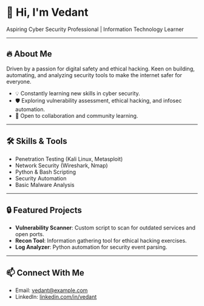 # 👋 Hi, I'm Vedant

Aspiring Cyber Security Professional | Information Technology Learner

---

## 🔥 About Me
Driven by a passion for digital safety and ethical hacking. Keen on building, automating, and analyzing security tools to make the internet safer for everyone.

- 💡 Constantly learning new skills in cyber security.
- 🛡️ Exploring vulnerability assessment, ethical hacking, and infosec automation.
- 🌱 Open to collaboration and community learning.

---

## 🛠️ Skills & Tools
- Penetration Testing (Kali Linux, Metasploit)
- Network Security (Wireshark, Nmap)
- Python & Bash Scripting
- Security Automation
- Basic Malware Analysis

---

## 🔒 Featured Projects
- **Vulnerability Scanner**: Custom script to scan for outdated services and open ports.
- **Recon Tool**: Information gathering tool for ethical hacking exercises.
- **Log Analyzer**: Python automation for security event parsing.

---

## 📫 Connect With Me
- Email: vedant@example.com
- LinkedIn: [linkedin.com/in/vedant](https://www.linkedin.com/in/vedant)
